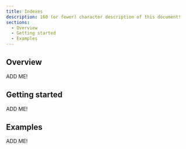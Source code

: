 ```yaml
---
title: Indexes
description: 160 (or fewer) character description of this document!
sections:
  - Overview
  - Getting started
  - Examples
---
```


## Overview

ADD ME!


## Getting started

ADD ME!


## Examples

ADD ME!

